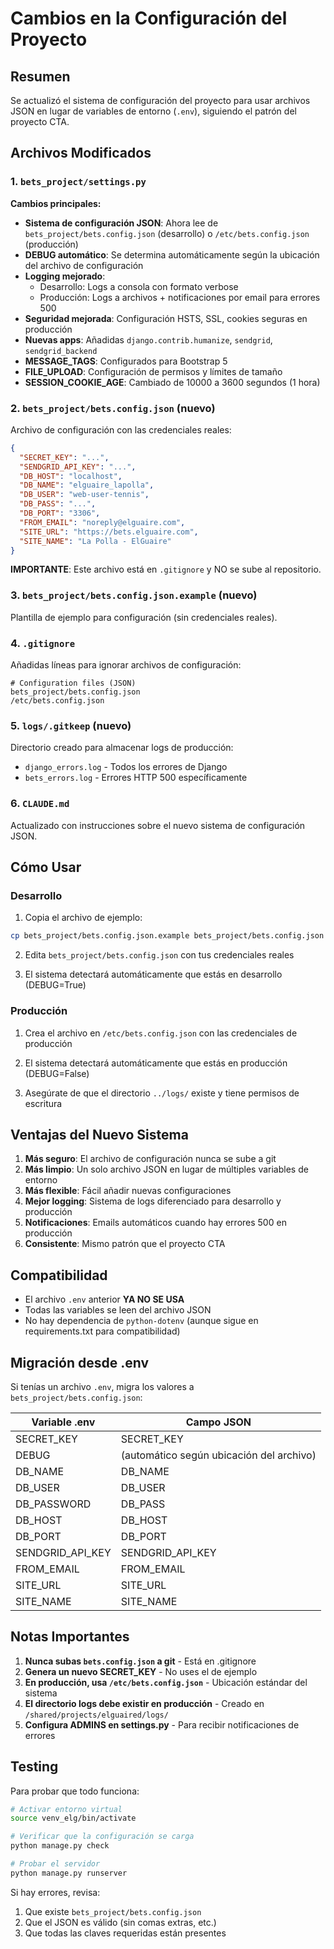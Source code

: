 # Cambios en la Configuración del Proyecto

## Resumen

Se actualizó el sistema de configuración del proyecto para usar archivos JSON en lugar de variables de entorno (`.env`), siguiendo el patrón del proyecto CTA.

## Archivos Modificados

### 1. `bets_project/settings.py`

**Cambios principales:**

- **Sistema de configuración JSON**: Ahora lee de `bets_project/bets.config.json` (desarrollo) o `/etc/bets.config.json` (producción)
- **DEBUG automático**: Se determina automáticamente según la ubicación del archivo de configuración
- **Logging mejorado**:
  - Desarrollo: Logs a consola con formato verbose
  - Producción: Logs a archivos + notificaciones por email para errores 500
- **Seguridad mejorada**: Configuración HSTS, SSL, cookies seguras en producción
- **Nuevas apps**: Añadidas `django.contrib.humanize`, `sendgrid`, `sendgrid_backend`
- **MESSAGE_TAGS**: Configurados para Bootstrap 5
- **FILE_UPLOAD**: Configuración de permisos y límites de tamaño
- **SESSION_COOKIE_AGE**: Cambiado de 10000 a 3600 segundos (1 hora)

### 2. `bets_project/bets.config.json` (nuevo)

Archivo de configuración con las credenciales reales:
```json
{
  "SECRET_KEY": "...",
  "SENDGRID_API_KEY": "...",
  "DB_HOST": "localhost",
  "DB_NAME": "elguaire_lapolla",
  "DB_USER": "web-user-tennis",
  "DB_PASS": "...",
  "DB_PORT": "3306",
  "FROM_EMAIL": "noreply@elguaire.com",
  "SITE_URL": "https://bets.elguaire.com",
  "SITE_NAME": "La Polla - ElGuaire"
}
```

**IMPORTANTE**: Este archivo está en `.gitignore` y NO se sube al repositorio.

### 3. `bets_project/bets.config.json.example` (nuevo)

Plantilla de ejemplo para configuración (sin credenciales reales).

### 4. `.gitignore`

Añadidas líneas para ignorar archivos de configuración:
```
# Configuration files (JSON)
bets_project/bets.config.json
/etc/bets.config.json
```

### 5. `logs/.gitkeep` (nuevo)

Directorio creado para almacenar logs de producción:
- `django_errors.log` - Todos los errores de Django
- `bets_errors.log` - Errores HTTP 500 específicamente

### 6. `CLAUDE.md`

Actualizado con instrucciones sobre el nuevo sistema de configuración JSON.

## Cómo Usar

### Desarrollo

1. Copia el archivo de ejemplo:
```bash
cp bets_project/bets.config.json.example bets_project/bets.config.json
```

2. Edita `bets_project/bets.config.json` con tus credenciales reales

3. El sistema detectará automáticamente que estás en desarrollo (DEBUG=True)

### Producción

1. Crea el archivo en `/etc/bets.config.json` con las credenciales de producción

2. El sistema detectará automáticamente que estás en producción (DEBUG=False)

3. Asegúrate de que el directorio `../logs/` existe y tiene permisos de escritura

## Ventajas del Nuevo Sistema

1. **Más seguro**: El archivo de configuración nunca se sube a git
2. **Más limpio**: Un solo archivo JSON en lugar de múltiples variables de entorno
3. **Más flexible**: Fácil añadir nuevas configuraciones
4. **Mejor logging**: Sistema de logs diferenciado para desarrollo y producción
5. **Notificaciones**: Emails automáticos cuando hay errores 500 en producción
6. **Consistente**: Mismo patrón que el proyecto CTA

## Compatibilidad

- El archivo `.env` anterior **YA NO SE USA**
- Todas las variables se leen del archivo JSON
- No hay dependencia de `python-dotenv` (aunque sigue en requirements.txt para compatibilidad)

## Migración desde .env

Si tenías un archivo `.env`, migra los valores a `bets_project/bets.config.json`:

| Variable .env | Campo JSON |
|---------------|------------|
| SECRET_KEY | SECRET_KEY |
| DEBUG | (automático según ubicación del archivo) |
| DB_NAME | DB_NAME |
| DB_USER | DB_USER |
| DB_PASSWORD | DB_PASS |
| DB_HOST | DB_HOST |
| DB_PORT | DB_PORT |
| SENDGRID_API_KEY | SENDGRID_API_KEY |
| FROM_EMAIL | FROM_EMAIL |
| SITE_URL | SITE_URL |
| SITE_NAME | SITE_NAME |

## Notas Importantes

1. **Nunca subas `bets.config.json` a git** - Está en .gitignore
2. **Genera un nuevo SECRET_KEY** - No uses el de ejemplo
3. **En producción, usa `/etc/bets.config.json`** - Ubicación estándar del sistema
4. **El directorio logs debe existir en producción** - Creado en `/shared/projects/elguaired/logs/`
5. **Configura ADMINS en settings.py** - Para recibir notificaciones de errores

## Testing

Para probar que todo funciona:

```bash
# Activar entorno virtual
source venv_elg/bin/activate

# Verificar que la configuración se carga
python manage.py check

# Probar el servidor
python manage.py runserver
```

Si hay errores, revisa:
1. Que existe `bets_project/bets.config.json`
2. Que el JSON es válido (sin comas extras, etc.)
3. Que todas las claves requeridas están presentes
